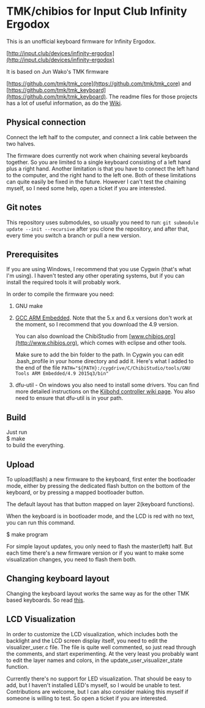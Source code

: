 TMK/chibios for Input Club Infinity Ergodox
===========================================

This is an unofficial keyboard firmware for Infinity Ergodox. 

[http://input.club/devices/infinity-ergodox](http://input.club/devices/infinity-ergodox)
    
It is based on Jun Wako's TMK firmware

[https://github.com/tmk/tmk_core](https://github.com/tmk/tmk_core) and [https://github.com/tmk/tmk_keyboard](https://github.com/tmk/tmk_keyboard). The readme files for those projects has a lot of useful information, as do the [Wiki](https://github.com/tmk/tmk_keyboard/wiki).

Physical connection
-------------------
Connect the left half to the computer, and connect a link cable between the two halves.

The firmware does currently not work when chaining several keyboards together. So you are limited to a single keyboard consisting of a left hand plus a right hand. Another limitation is that you have to connect the left hand to the computer, and the right hand to the left one. Both of these limitations can quite easily be fixed in the future. However I can't test the chaining myself, so I need some help, open a ticket if you are interested.

Git notes
---------
This repository uses submodules, so usually you need to run:
`git submodule update --init --recursive`
after you clone the repository, and after that, every time you switch a branch or pull a new version.

Prerequisites
-------------
If you are using Windows, I recommend that you use Cygwin (that's what I'm using). I haven't tested any other operating systems, but if you can install the required tools it will probably work.

In order to compile the firmware you need:

1.  GNU make
1.  [GCC ARM Embedded](https://launchpad.net/gcc-arm-embedded). Note that the 5.x and 6.x versions don't work at the moment, so I recommend that you download the 4.9 version.
    
    You can also download the ChibiStudio from [www.chibios.org](http://www.chibios.org), which comes with eclipse and other tools.

	Make sure to add the bin folder to the path. In Cygwin you can edit .bash_profile in your home directory and add it. Here's what I added to the end of the file `PATH="${PATH}:/cygdrive/C/ChibiStudio/tools/GNU Tools ARM Embedded/4.9 2015q3/bin"`
1. dfu-util - On windows you also need to install some drivers. You can find more detailed instructions on the [Kiibohd controller wiki page](https://github.com/kiibohd/controller/wiki/Loading-DFU-Firmware). You also need to ensure that dfu-util is in your path.

Build
-----
Just run  
$ make  
to build the everything.

Upload
------
To upload(flash) a new firmware to the keyboard, first enter the bootloader mode, either by pressing the dedicated flash button on the bottom of the keyboard, or by pressing a mapped bootloader button.

The default layout has that button mapped on layer 2(keyboard functions). 

When the keyboard is in bootloader mode, and the LCD is red with no text, you can run this command.

$ make program

For simple layout updates, you only need to flash the master(left) half. But each time there's a new firmware version or if you want to make some visualization changes, you need to flash them both.

Changing keyboard layout
------------------------
Changing the keyboard layout works the same way as for the other TMK based keyboards. So read [this](https://github.com/tmk/tmk_keyboard/wiki/FAQ-Keymap).

LCD Visualization
-----------------
In order to customize the LCD visualization, which includes both the backlight and the LCD screen display itself, you need to edit the visualizer\_user.c file. The file is quite well commented, so just read through the comments, and start experimenting. At the very least you probably want to edit the layer names and colors, in the update\_user\_visualizer\_state function.

Currently there's no support for LED visualization. That should be easy to add, but I haven't installed LED's myself, so I would be unable to test. Contributions are welcome, but I can also consider making this myself if someone is willing to test. So open a ticket if you are interested.